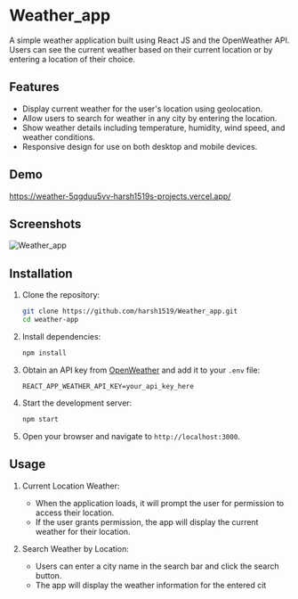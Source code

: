 # Weather_app
A simple weather application built using React JS and the OpenWeather API. Users can see the current weather based on their current location or by entering a location of their choice.

## Features
- Display current weather for the user's location using geolocation.
- Allow users to search for weather in any city by entering the location.
- Show weather details including temperature, humidity, wind speed, and weather conditions.
- Responsive design for use on both desktop and mobile devices.

## Demo
https://weather-5qgduu5vv-harsh1519s-projects.vercel.app/

## Screenshots
![Weather_app](https://github.com/harsh1519/Weather_app/assets/98206466/3b47230e-c9d2-4cdc-bdfd-9849dcc31e54)

## Installation
1. Clone the repository:
    ```bash
    git clone https://github.com/harsh1519/Weather_app.git
    cd weather-app
    ```

2. Install dependencies:
    ```bash
    npm install
    ```

3. Obtain an API key from [OpenWeather](https://openweathermap.org/api) and add it to your `.env` file:
    ```env
    REACT_APP_WEATHER_API_KEY=your_api_key_here
    ```

4. Start the development server:
    ```bash
    npm start
    ```
5. Open your browser and navigate to `http://localhost:3000`.

## Usage
1. Current Location Weather:
    - When the application loads, it will prompt the user for permission to access their location.
    - If the user grants permission, the app will display the current weather for their location.

2. Search Weather by Location:
    - Users can enter a city name in the search bar and click the search button.
    - The app will display the weather information for the entered cit
